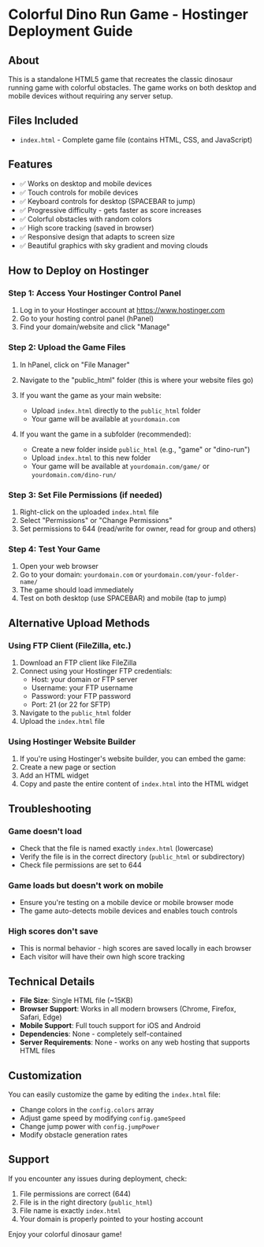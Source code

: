 # Colorful Dino Run Game - Hostinger Deployment Guide

## About
This is a standalone HTML5 game that recreates the classic dinosaur running game with colorful obstacles. The game works on both desktop and mobile devices without requiring any server setup.

## Files Included
- `index.html` - Complete game file (contains HTML, CSS, and JavaScript)

## Features
- ✅ Works on desktop and mobile devices
- ✅ Touch controls for mobile devices
- ✅ Keyboard controls for desktop (SPACEBAR to jump)
- ✅ Progressive difficulty - gets faster as score increases
- ✅ Colorful obstacles with random colors
- ✅ High score tracking (saved in browser)
- ✅ Responsive design that adapts to screen size
- ✅ Beautiful graphics with sky gradient and moving clouds

## How to Deploy on Hostinger

### Step 1: Access Your Hostinger Control Panel
1. Log in to your Hostinger account at https://www.hostinger.com
2. Go to your hosting control panel (hPanel)
3. Find your domain/website and click "Manage"

### Step 2: Upload the Game Files
1. In hPanel, click on "File Manager"
2. Navigate to the "public_html" folder (this is where your website files go)
3. If you want the game as your main website:
   - Upload `index.html` directly to the `public_html` folder
   - Your game will be available at `yourdomain.com`

4. If you want the game in a subfolder (recommended):
   - Create a new folder inside `public_html` (e.g., "game" or "dino-run")
   - Upload `index.html` to this new folder
   - Your game will be available at `yourdomain.com/game/` or `yourdomain.com/dino-run/`

### Step 3: Set File Permissions (if needed)
1. Right-click on the uploaded `index.html` file
2. Select "Permissions" or "Change Permissions"
3. Set permissions to 644 (read/write for owner, read for group and others)

### Step 4: Test Your Game
1. Open your web browser
2. Go to your domain: `yourdomain.com` or `yourdomain.com/your-folder-name/`
3. The game should load immediately
4. Test on both desktop (use SPACEBAR) and mobile (tap to jump)

## Alternative Upload Methods

### Using FTP Client (FileZilla, etc.)
1. Download an FTP client like FileZilla
2. Connect using your Hostinger FTP credentials:
   - Host: your domain or FTP server
   - Username: your FTP username
   - Password: your FTP password
   - Port: 21 (or 22 for SFTP)
3. Navigate to the `public_html` folder
4. Upload the `index.html` file

### Using Hostinger Website Builder
1. If you're using Hostinger's website builder, you can embed the game:
2. Create a new page or section
3. Add an HTML widget
4. Copy and paste the entire content of `index.html` into the HTML widget

## Troubleshooting

### Game doesn't load
- Check that the file is named exactly `index.html` (lowercase)
- Verify the file is in the correct directory (`public_html` or subdirectory)
- Check file permissions are set to 644

### Game loads but doesn't work on mobile
- Ensure you're testing on a mobile device or mobile browser mode
- The game auto-detects mobile devices and enables touch controls

### High scores don't save
- This is normal behavior - high scores are saved locally in each browser
- Each visitor will have their own high score tracking

## Technical Details
- **File Size**: Single HTML file (~15KB)
- **Browser Support**: Works in all modern browsers (Chrome, Firefox, Safari, Edge)
- **Mobile Support**: Full touch support for iOS and Android
- **Dependencies**: None - completely self-contained
- **Server Requirements**: None - works on any web hosting that supports HTML files

## Customization
You can easily customize the game by editing the `index.html` file:
- Change colors in the `config.colors` array
- Adjust game speed by modifying `config.gameSpeed`
- Change jump power with `config.jumpPower`
- Modify obstacle generation rates

## Support
If you encounter any issues during deployment, check:
1. File permissions are correct (644)
2. File is in the right directory (`public_html`)
3. File name is exactly `index.html`
4. Your domain is properly pointed to your hosting account

Enjoy your colorful dinosaur game!